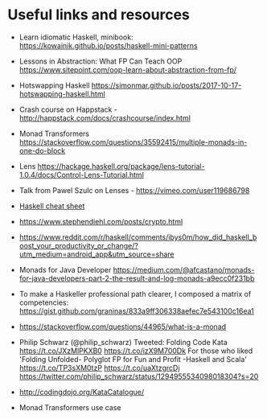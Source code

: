 # Useful links and resources

- Learn idiomatic Haskell, minibook: https://kowainik.github.io/posts/haskell-mini-patterns 
- Lessons in Abstraction: What FP Can Teach OOP https://www.sitepoint.com/oop-learn-about-abstraction-from-fp/
- Hotswapping Haskell https://simonmar.github.io/posts/2017-10-17-hotswapping-haskell.html
- Crash course on Happstack - http://happstack.com/docs/crashcourse/index.html
- Monad Transformers https://stackoverflow.com/questions/35592415/multiple-monads-in-one-do-block
- Lens https://hackage.haskell.org/package/lens-tutorial-1.0.4/docs/Control-Lens-Tutorial.html
- Talk from Pawel Szulc on Lenses - https://vimeo.com/user119686798 
- [Haskell cheat sheet](./CheatSheet.pdf)


- https://www.stephendiehl.com/posts/crypto.html
- https://www.reddit.com/r/haskell/comments/ibys0m/how_did_haskell_boost_your_productivity_or_change/?utm_medium=android_app&utm_source=share
- Monads for Java Developer https://medium.com/@afcastano/monads-for-java-developers-part-2-the-result-and-log-monads-a9ecc0f231bb
- To make a Haskeller professional path clearer, I composed a matrix of competencies: https://gist.github.com/graninas/833a9ff306338aefec7e543100c16ea1
- https://stackoverflow.com/questions/44965/what-is-a-monad
- Philip Schwarz (@philip_schwarz) Tweeted:
    Folding Code Kata
    https://t.co/JXzMlPKXB0
    https://t.co/izX9M700Dk
    For those who liked 'Folding Unfolded- Polyglot FP for Fun and Profit -Haskell and Scala'
    https://t.co/TP3sXM0tzP https://t.co/uaXtzgrcDj https://twitter.com/philip_schwarz/status/1294955534098018304?s=20
- http://codingdojo.org/KataCatalogue/
- Monad Transformers use case